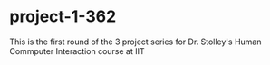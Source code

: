 # project-1-362
This is the first round of the 3 project series for Dr. Stolley's Human Commputer Interaction course at IIT
